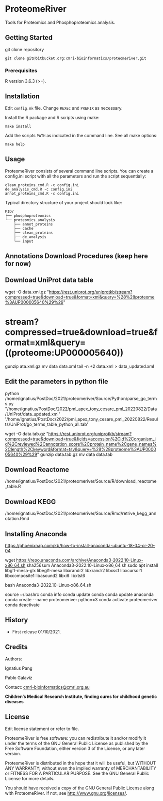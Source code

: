 # ProteomeRiver

Tools for Proteomics and Phosphoproteomics analysis. 

## Getting Started

git clone repository 
```
git clone git@bitbucket.org:cmri-bioinformatics/proteomeriver.git
```

### Prerequisites

R version 3.6.3 (>=). 

## Installation

Edit `config.mk` file. Change `REXEC` and `PREFIX` as necessary. 

Install the R package and R scripts using make:
```
make install 
```
Add the scripts `PATH` as indicated in the command line. See all make options:
``` 
make help
```

## Usage
ProteomeRiver consists of several command line scripts. You can create a config.ini script with all the parameters and run the script sequentially:

```
clean_proteins_cmd.R -c config.ini
de_analysis_cmd.R -c config.ini
annot_proteins_cmd.R -c config.ini
```

Typical directory structure of your project should look like:

``` 
PID/
├── phosphoproteomics
└── proteomics_analysis
    ├── annot_proteins
    ├── cache
    ├── clean_proteins
    ├── de_analysis
    └── input
```

## Annotations Download Procedures (keep here for now)

## Download UniProt data table
wget -O data.xml.gz "https://rest.uniprot.org/uniprotkb/stream?compressed=true&download=true&format=xml&query=%28%28proteome%3AUP000005640%29%29"
# stream?compressed=true&download=true&format=xml&query=((proteome:UP000005640))
gunzip ata.xml.gz
mv data data.xml
tail -n +2 data.xml > data_updated.xml

## Edit the parameters in python file
python /home/ignatius/PostDoc/2021/proteomeriver/Source/Python/parse_go_terms.py "/home/ignatius/PostDoc/2022/pml_apex_tony_cesare_pml_20220822/Data/UniProt/data_updated.xml" \
 '/home/ignatius/PostDoc/2022/pml_apex_tony_cesare_pml_20220822/Results/UniProt/go_terms_table_python_all.tab'
 
wget -O data.tab.gz  "https://rest.uniprot.org/uniprotkb/stream?compressed=true&download=true&fields=accession%2Cid%2Corganism_id%2Creviewed%2Cannotation_score%2Cprotein_name%2Cgene_names%2Clength%2Ckeyword&format=tsv&query=%28%28proteome%3AUP000005640%29%29"
gunzip data.tab.gz
mv data data.tab

## Download Reactome
/home/ignatius/PostDoc/2021/proteomeriver/Source/R/download_reactome_table.R

## Download KEGG 
 /home/ignatius/PostDoc/2021/proteomeriver/Source/Rmd/retrive_kegg_annotation.Rmd


## Installing Anaconda
https://phoenixnap.com/kb/how-to-install-anaconda-ubuntu-18-04-or-20-04

wget https://repo.anaconda.com/archive/Anaconda3-2022.10-Linux-x86_64.sh
sha256sum Anaconda3-2022.10-Linux-x86_64.sh 
sudo apt install libgl1-mesa-glx libegl1-mesa libxrandr2 libxrandr2 libxss1 libxcursor1 libxcomposite1 libasound2 libxi6 libxtst6

bash Anaconda3-2022.10-Linux-x86_64.sh 
 
source ~/.bashrc 
conda info
conda update conda
conda update anaconda
conda create --name proteomeriver python=3
conda activate proteomeriver
conda deactivate

## History

* First release 01/10/2021.

## Credits

Authors: 

Ignatius Pang

Pablo Galaviz 

Contact:  cmri-bioinformatics@cmri.org.au


**Children’s Medical Research Institute, finding cures for childhood genetic diseases**  

## License

Edit license statement or refer to file. 

ProteomeRiver is free software: you can redistribute it and/or modify
it under the terms of the GNU General Public License as published by
the Free Software Foundation, either version 3 of the License, or
any later version.

ProteomeRiver is distributed in the hope that it will be useful,
but WITHOUT ANY WARRANTY; without even the implied warranty of
MERCHANTABILITY or FITNESS FOR A PARTICULAR PURPOSE.  See the
GNU General Public License for more details.

You should have received a copy of the GNU General Public License
along with ProteomeRiver.  If not, see <http://www.gnu.org/licenses/>.

